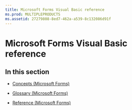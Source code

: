 ```yaml
---
title: Microsoft Forms Visual Basic reference
ms.prod: MULTIPLEPRODUCTS
ms.assetid: 27279808-8ed7-462a-a539-8c132086d91f
---
```



# Microsoft Forms Visual Basic reference

## In this section


- [Concepts (Microsoft Forms)](concepts-microsoft-forms.md)
    
- [Glossary (Microsoft Forms)](glossary-microsoft-forms.md)
    
- [Reference (Microsoft Forms)](reference-microsoft-forms.md)
    

